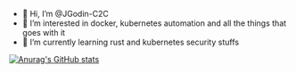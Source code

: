 - 👋 Hi, I’m @JGodin-C2C
- 👀 I’m interested in docker, kubernetes automation and all the things that goes with it 
- 🌱 I’m currently learning rust and kubernetes security stuffs


<!---
JGodin-C2C/JGodin-C2C is a ✨ special ✨ repository because its `README.md` (this file) appears on your GitHub profile.
You can click the Preview link to take a look at your changes.
--->
[![Anurag's GitHub stats](https://github-readme-stats.vercel.app/api?username=JGodin-C2C&show_icons=true&theme=synthwave)](https://github.com/anuraghazra/github-readme-stats)
